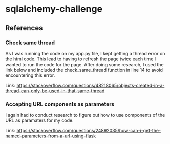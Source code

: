 # sqlalchemy-challenge

## References
### Check same thread
As I was running the code on my app.py file, I kept getting a thread error on the html code. This lead to having to refresh the page twice each time I wanted to run the code for the page. After doing some research, I used the link below and included the check_same_thread function in line 14 to avoid encountering this error.

Link: https://stackoverflow.com/questions/48218065/objects-created-in-a-thread-can-only-be-used-in-that-same-thread

### Accepting URL components as parameters
I again had to conduct research to figure out how to use components of the URL as paramaters for my code.

Link: https://stackoverflow.com/questions/24892035/how-can-i-get-the-named-parameters-from-a-url-using-flask
